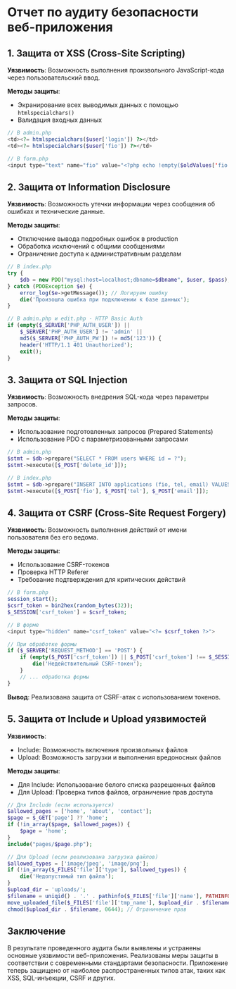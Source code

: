 

# Отчет по аудиту безопасности веб-приложения

## 1. Защита от XSS (Cross-Site Scripting) 

**Уязвимость**: Возможность выполнения произвольного JavaScript-кода через пользовательский ввод.

**Методы защиты**:
- Экранирование всех выводимых данных с помощью `htmlspecialchars()`
- Валидация входных данных


```php
// В admin.php
<td><?= htmlspecialchars($user['login']) ?></td>
<td><?= htmlspecialchars($user['fio']) ?></td>

// В form.php
<input type="text" name="fio" value="<?php echo !empty($oldValues['fio']) ? htmlspecialchars($oldValues['fio']) : ''; ?>">
```

## 2. Защита от Information Disclosure 

**Уязвимость**: Возможность утечки информации через сообщения об ошибках и технические данные.

**Методы защиты**:
- Отключение вывода подробных ошибок в production
- Обработка исключений с общими сообщениями
- Ограничение доступа к административным разделам


```php
// В index.php
try {
    $db = new PDO("mysql:host=localhost;dbname=$dbname", $user, $pass);
} catch (PDOException $e) {
    error_log($e->getMessage()); // Логируем ошибку
    die('Произошла ошибка при подключении к базе данных');
}

// В admin.php и edit.php - HTTP Basic Auth
if (empty($_SERVER['PHP_AUTH_USER']) || 
    $_SERVER['PHP_AUTH_USER'] != 'admin' || 
    md5($_SERVER['PHP_AUTH_PW']) != md5('123')) {
    header('HTTP/1.1 401 Unauthorized');
    exit();
}
```

## 3. Защита от SQL Injection 

**Уязвимость**: Возможность внедрения SQL-кода через параметры запросов.

**Методы защиты**:
- Использование подготовленных запросов (Prepared Statements)
- Использование PDO с параметризованными запросами

```php
// В admin.php
$stmt = $db->prepare("SELECT * FROM users WHERE id = ?");
$stmt->execute([$_POST['delete_id']]);

// В index.php
$stmt = $db->prepare("INSERT INTO applications (fio, tel, email) VALUES (?, ?, ?)");
$stmt->execute([$_POST['fio'], $_POST['tel'], $_POST['email']]);
```

## 4. Защита от CSRF (Cross-Site Request Forgery) 

**Уязвимость**: Возможность выполнения действий от имени пользователя без его ведома.

**Методы защиты**:
- Использование CSRF-токенов
- Проверка HTTP Referer
- Требование подтверждения для критических действий

```php
// В form.php
session_start();
$csrf_token = bin2hex(random_bytes(32));
$_SESSION['csrf_token'] = $csrf_token;

// В форме
<input type="hidden" name="csrf_token" value="<?= $csrf_token ?>">

// При обработке формы
if ($_SERVER['REQUEST_METHOD'] == 'POST') {
    if (empty($_POST['csrf_token']) || $_POST['csrf_token'] !== $_SESSION['csrf_token']) {
        die('Недействительный CSRF-токен');
    }
    // ... обработка формы
}
```

**Вывод**: Реализована защита от CSRF-атак с использованием токенов.

## 5. Защита от Include и Upload уязвимостей 

**Уязвимость**: 
- Include: Возможность включения произвольных файлов
- Upload: Возможность загрузки и выполнения вредоносных файлов

**Методы защиты**:
- Для Include: Использование белого списка разрешенных файлов
- Для Upload: Проверка типов файлов, ограничение прав доступа

```php
// Для Include (если используется)
$allowed_pages = ['home', 'about', 'contact'];
$page = $_GET['page'] ?? 'home';
if (!in_array($page, $allowed_pages)) {
    $page = 'home';
}
include("pages/$page.php");

// Для Upload (если реализована загрузка файлов)
$allowed_types = ['image/jpeg', 'image/png'];
if (!in_array($_FILES['file']['type'], $allowed_types)) {
    die('Недопустимый тип файла');
}
$upload_dir = 'uploads/';
$filename = uniqid() . '.' . pathinfo($_FILES['file']['name'], PATHINFO_EXTENSION);
move_uploaded_file($_FILES['file']['tmp_name'], $upload_dir . $filename);
chmod($upload_dir . $filename, 0644); // Ограничение прав
```

## Заключение

В результате проведенного аудита были выявлены и устранены основные уязвимости веб-приложения. Реализованы меры защиты в соответствии с современными стандартами безопасности. Приложение теперь защищено от наиболее распространенных типов атак, таких как XSS, SQL-инъекции, CSRF и других.


